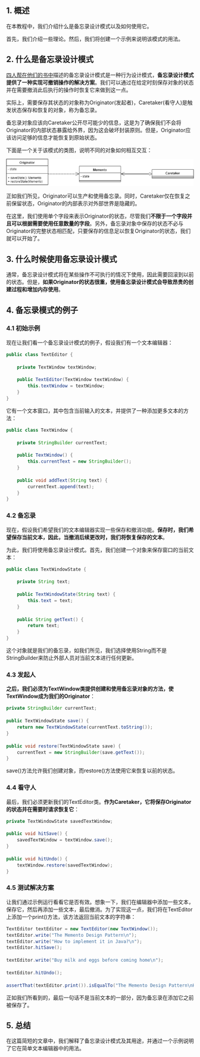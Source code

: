 ## 1. 概述

在本教程中，我们介绍什么是备忘录设计模式以及如何使用它。

首先，我们介绍一些理论。然后，我们将创建一个示例来说明该模式的用法。

## 2. 什么是备忘录设计模式

[四人帮在他们的书中](https://www.oreilly.com/library/view/design-patterns-elements/0201633612/)描述的备忘录设计模式是一种行为设计模式，**备忘录设计模式提供了一种实现可撤销操作的解决方案**。我们可以通过在给定时刻保存对象的状态并在需要撤消此后执行的操作时恢复它来做到这一点。

实际上，需要保存其状态的对象称为Originator(发起者)，Caretaker(看守人)是触发状态保存和恢复的对象，称为备忘录。

备忘录对象应该向Caretaker公开尽可能少的信息，这是为了确保我们不会将Originator的内部状态暴露给外界，因为这会破坏封装原则。但是，Originator应该访问足够的信息才能恢复到原始状态。

下面是一个关于该模式的类图，说明不同的对象如何相互交互：

<img src="../assets/img.png">

正如我们所见，Originator可以生产和使用备忘录。同时，Caretaker仅在恢复之前保留状态，Originator的内部表示对外部世界是隐藏的。

在这里，我们使用单个字段来表示Originator的状态，尽管我们**不限于一个字段并且可以根据需要使用任意数量的字段**。另外，备忘录对象中保存的状态不必与Originator的完整状态相匹配，只要保存的信息足以恢复Originator的状态，我们就可以开始了。

## 3. 什么时候使用备忘录设计模式

通常，备忘录设计模式将在某些操作不可执行的情况下使用，因此需要回滚到以前的状态。但是，**如果Originator的状态很重，使用备忘录设计模式会导致昂贵的创建过程和增加内存使用**。

## 4. 备忘录模式的例子

### 4.1 初始示例

现在让我们看一个备忘录设计模式的例子，假设我们有一个文本编辑器：

```java
public class TextEditor {

    private TextWindow textWindow;

    public TextEditor(TextWindow textWindow) {
        this.textWindow = textWindow;
    }
}
```

它有一个文本窗口，其中包含当前输入的文本，并提供了一种添加更多文本的方法：

```java
public class TextWindow {

    private StringBuilder currentText;

    public TextWindow() {
        this.currentText = new StringBuilder();
    }

    public void addText(String text) {
        currentText.append(text);
    }
}
```

### 4.2 备忘录

现在，假设我们希望我们的文本编辑器实现一些保存和撤消功能。**保存时，我们希望保存当前文本，因此，当撤消后续更改时，我们将恢复保存的文本**。

为此，我们将使用备忘录设计模式。首先，我们创建一个对象来保存窗口的当前文本：

```java
public class TextWindowState {

    private String text;

    public TextWindowState(String text) {
        this.text = text;
    }

    public String getText() {
        return text;
    }
}
```

这个对象就是我们的备忘录，如我们所见，我们选择使用String而不是StringBuilder来防止外部人员对当前文本进行任何更新。

### 4.3 发起人

**之后，我们必须为TextWindow类提供创建和使用备忘录对象的方法，使TextWindow成为我们的Originator**：

```java
private StringBuilder currentText;

public TextWindowState save() {
    return new TextWindowState(currentText.toString());
}

public void restore(TextWindowState save) {
    currentText = new StringBuilder(save.getText());
}
```

save()方法允许我们创建对象，而restore()方法使用它来恢复以前的状态。

### 4.4 看守人

最后，我们必须更新我们的TextEditor类。**作为Caretaker，它将保存Originator的状态并在需要时请求恢复它**：

```java
private TextWindowState savedTextWindow;

public void hitSave() {
    savedTextWindow = textWindow.save();
}

public void hitUndo() {
    textWindow.restore(savedTextWindow);
}
```

### 4.5 测试解决方案

让我们通过示例运行看看它是否有效。想象一下，我们在编辑器中添加一些文本，保存它，然后再添加一些文本，最后撤消。为了实现这一点，我们将在TextEditor上添加一个print()方法，该方法返回当前文本的字符串：

```java
TextEditor textEditor = new TextEditor(new TextWindow());
textEditor.write("The Memento Design Pattern\n");
textEditor.write("How to implement it in Java?\n");
textEditor.hitSave();
 
textEditor.write("Buy milk and eggs before coming home\n");
 
textEditor.hitUndo();

assertThat(textEditor.print()).isEqualTo("The Memento Design Pattern\nHow to implement it in Java?\n");
```

正如我们所看到的，最后一句话不是当前文本的一部分，因为备忘录在添加它之前被保存了。

## 5. 总结

在这篇简短的文章中，我们解释了备忘录设计模式及其用途，并通过一个示例说明了它在简单文本编辑器中的用法。